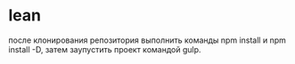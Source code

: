 # lean



после клонирования репозитория выполнить команды npm install и npm install -D, затем заупустить проект командой gulp.